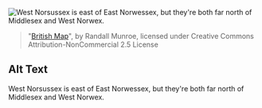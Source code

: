 ![West Norsussex is east of East Norwessex, but they're both far north of Middlesex and West Norwex.](https://imgs.xkcd.com/comics/british_map.png)
> "[British Map](https://xkcd.com/1759/)", by Randall Munroe, licensed under Creative Commons Attribution-NonCommercial 2.5 License

## Alt Text
West Norsussex is east of East Norwessex, but they're both far north of Middlesex and West Norwex.
